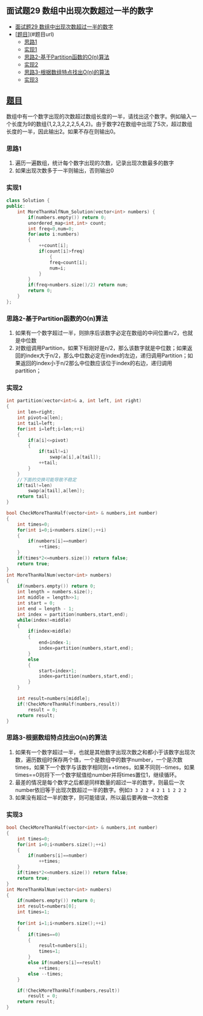 ## 面试题29 数组中出现次数超过一半的数字

<!-- TOC -->

- [面试题29 数组中出现次数超过一半的数字](#面试题29-数组中出现次数超过一半的数字)
- [[题目][url]](#题目url)
    - [思路1](#思路1)
    - [实现1](#实现1)
    - [思路2-基于Partition函数的O(n)算法](#思路2-基于partition函数的on算法)
    - [实现2](#实现2)
    - [思路3-根据数组特点找出O(n)的算法](#思路3-根据数组特点找出on的算法)
    - [实现3](#实现3)

<!-- /TOC -->

## [题目][url]
数组中有一个数字出现的次数超过数组长度的一半，请找出这个数字。例如输入一个长度为9的数组{1,2,3,2,2,2,5,4,2}。由于数字2在数组中出现了5次，超过数组长度的一半，因此输出2。如果不存在则输出0。

### 思路1
1. 遍历一遍数组，统计每个数字出现的次数，记录出现次数最多的数字
2. 如果出现次数多于一半则输出，否则输出0

### 实现1

```cpp
class Solution {
public:
    int MoreThanHalfNum_Solution(vector<int> numbers) {
        if(numbers.empty()) return 0;
        unordered_map<int,int> count;
        int freq=0,num=0;
        for(auto i:numbers)
        {
            ++count[i];
            if(count[i]>freq)
                {
                freq=count[i];
                num=i;
            }
        }
        if(freq>numbers.size()/2) return num;
        return 0;
    }
};
``` 
### 思路2-基于Partition函数的O(n)算法
1. 如果有一个数字超过一半，则排序后该数字必定在数组的中间位置n/2，也就是中位数
2. 对数组调用Partition，如果下标刚好是n/2，那么该数字就是中位数；如果返回的index大于n/2，那么中位数必定在index的左边，递归调用Partition；如果返回的index小于n/2那么中位数应该位于index的右边，递归调用partition；

### 实现2
```cpp
int partition(vector<int>& a, int left, int right)
{
    int len=right;
    int pivot=a[len];
    int tail=left;
    for(int i=left;i<len;++i)
    {
        if(a[i]<=pivot)
        {
            if(tail!=i) 
                swap(a[i],a[tail]);
            ++tail;
        }
    }
    //下面的交换可能导致不稳定
    if(tail!=len)
        swap(a[tail],a[len]);
    return tail;
}

bool CheckMoreThanHalf(vector<int> & numbers,int number)
{
    int times=0;
    for(int i=0;i<numbers.size();++i)
    {
        if(numbers[i]==number)
            ++times;
    }
    if(times*2<=numbers.size()) return false;
    return true;
}
int MoreThanHalNum(vector<int> numbers)
{
    if(numbers.empty()) return 0;
    int length = numbers.size();
    int middle = length>>1;
    int start = 0;
    int end = length - 1;
    int index = partition(numbers,start,end);
    while(index!=middle)
    {
        if(index>middle)
        {
            end=index-1;
            index=partition(numbers,start,end);
        }
        else
        {
            start=index+1;
            index=partition(numbers,start,end);
        }
    }

    int result=numbers[middle];
    if(!CheckMoreThanHalf(numbers,result))
        result = 0;
    return result;
}
``` 

### 思路3-根据数组特点找出O(n)的算法
1. 如果有一个数字超过一半，也就是其他数字出现次数之和都小于该数字出现次数，遍历数组时保存两个值，一个是数组中的数字number，一个是次数times，如果下一个数字与该数字相同则++times，如果不同则--times，如果times==0则将下一个数字赋值给number并将times置位1，继续循环。
2. 最差的情况是每个数字之后都是同样数量的超过一半的数字，则最后一次number依旧等于出现次数超过一半的数字。例如`3 3 2 2 4 2 1 1 2 2 2`
3. 如果没有超过一半的数字，则可能错误，所以最后要再做一次检查

### 实现3
```cpp
bool CheckMoreThanHalf(vector<int> & numbers,int number)
{
    int times=0;
    for(int i=0;i<numbers.size();++i)
    {
        if(numbers[i]==number)
            ++times;
    }
    if(times*2<=numbers.size()) return false;
    return true;
}
int MoreThanHalNum(vector<int> numbers)
{
    if(numbers.empty()) return 0;
    int result=numbers[0];
    int times=1;
    
    for(int i=1;i<numbers.size();++i)
    {
        if(times==0)
        {
            result=numbers[i];
            times=1;
        }
        else if(numbers[i]==result)
            ++times;
        else --times;
    }

    if(!CheckMoreThanHalf(numbers,result))
        result = 0;
    return result;
}
``` 


[url]:https://www.nowcoder.com/practice/e8a1b01a2df14cb2b228b30ee6a92163?tpId=13&tqId=11181&tPage=2&rp=2&ru=/ta/coding-interviews&qru=/ta/coding-interviews/question-ranking
